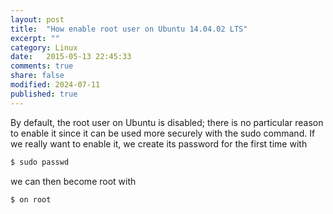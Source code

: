 ```yaml
---
layout: post
title:  "How enable root user on Ubuntu 14.04.02 LTS"
excerpt: ""
category: Linux
date:   2015-05-13 22:45:33
comments: true
share: false
modified: 2024-07-11
published: true
---
```


By default, the root user on Ubuntu is disabled; there is no particular reason to enable it since it can be used more securely with the sudo command. If we really want to enable it, we create its password for the first time with

```bash
$ sudo passwd
```

we can then become root with

```bash
$ on root
```
